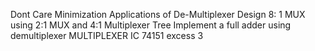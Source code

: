 Dont Care
Minimization
Applications of De-Multiplexer
Design 8: 1 MUX using 2:1 MUX and 4:1
Multiplexer Tree
Implement a full adder using demultiplexer
MULTIPLEXER IC 74151
excess 3
